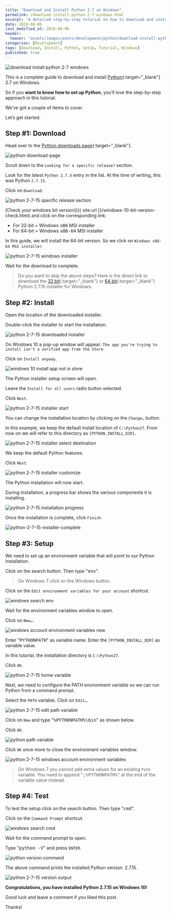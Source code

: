 ```yaml
---
title: "Download and Install Python 2.7 on Windows"
permalink: /download-install-python-2-7-windows.html
excerpt: "A detailed step-by-step tutorial on how to download and install Python 2.7.15 on Windows 10."
date: 2018-08-06
last_modified_at: 2018-08-06
header:
  teaser: "assets/images/posts/development/python/download-install-python-2-7-windows.png"
categories: [Development]
tags: [Download, Install, Python, Setup, Tutorial, Windows]
published: true
---
```


<img src="{{ site.url }}/assets/images/posts/development/python/download-install-python-2-7-windows.png" alt="download install python 2-7 windows" class="align-right title-image">

This is a complete guide to download and install [Python](https://www.python.org){:target="_blank"} 2.7 on Windows.

So if you **want to know how to set up Python**, you’ll love the step-by-step approach in this tutorial.

We’ve got a couple of items to cover.

Let’s get started.

## Step #1: Download

Head over to the [Python downloads page](https://www.python.org/downloads/){:target="_blank"}.

<img src="{{ site.url }}/assets/images/posts/development/python/python-download-page.png" alt="python-download-page">

Scroll down to the `Looking for a specific release?` section.

Look for the latest `Python 2.7.X` entry in the list. At the time of writing, this was Python `2.7.15`.

Click on `Download`.

<img src="{{ site.url }}/assets/images/posts/development/python/python-2-7-15-specific-release-section.png" alt="python 2-7-15 specific release section">

[Check your windows bit version]({{ site.url }}/windows-10-bit-version-check.html) and click on the corresponding link:
* For 32-bit = Windows <kbd>x86</kbd> MSI installer
* For 64-bit = Windows <kbd>x86-64</kbd> MSI installer

In this guide, we will install the 64-bit version. So we click on `Windows x86-64 MSI installer`.

<img src="{{ site.url }}/assets/images/posts/development/python/python-2-7-15-windows-installer.png" alt="python 2-7-15 windows installer">

Wait for the download to complete.

> Do you want to skip the above steps? Here is the direct link to download the [32 bit](https://www.python.org/ftp/python/2.7.15/python-2.7.15.msi){:target="_blank"} or [64 bit](https://www.python.org/ftp/python/2.7.15/python-2.7.15.amd64.msi){:target="_blank"} Python 2.7.15 installer for Windows.

## Step #2: Install

Open the location of the downloaded installer.

Double-click the installer to start the installation.

<img src="{{ site.url }}/assets/images/posts/development/python/python-2-7-15-downloaded-installer.png" alt="python 2-7-15 downloaded installer">

On Windows 10 a pop-up window will appear: `The app you're trying to install isn't a verified app from the Store`

Click on `Install anyway`.

<img src="{{ site.url }}/assets/images/posts/windows-10-install-app-not-in-store.png" alt="windows 10 install app not in store">

The Python installer setup screen will open.

Leave the `Install for all users` radio button selected.

Click `Next`.

<img src="{{ site.url }}/assets/images/posts/development/python/python-2-7-15-installer-start.png" alt="python 2-7-15 installer start">

You can change the installation location by clicking on the `Change…` button.

In this example, we keep the default install location of `C:\Python27`. From now on we will refer to this directory as `[PYTHON_INSTALL_DIR]`.

<img src="{{ site.url }}/assets/images/posts/development/python/python-2-7-15-installer-select-destination.png" alt="python 2-7-15 installer select destination">

We keep the default Python features.

Click `Next`.

<img src="{{ site.url }}/assets/images/posts/development/python/python-2-7-15-installer-customize.png" alt="python 2-7-15 installer customize">

The Python installation will now start.

During installation, a progress bar shows the various components it is installing.

<img src="{{ site.url }}/assets/images/posts/development/python/python-2-7-15-installation-progress.png" alt="python 2-7-15 installation progress">

Once the installation is complete, click `Finish`.

<img src="{{ site.url }}/assets/images/posts/development/python/python-2-7-15-installer-complete.png" alt="python-2-7-15-installer-complete">

## Step #3: Setup

We need to set up an environment variable that will point to our Python installation.

Click on the search button. Then type "<kbd>env</kbd>".

> On Windows 7 click on the Windows button.

Click on the `Edit environment variables for your account` shortcut.

<img src="{{ site.url }}/assets/images/posts/development/windows-search-env.png" alt="windows search env">

Wait for the environment variables window to open.

Click on `New…`.

<img src="{{ site.url }}/assets/images/posts/development/windows-account-environment-variables-new.png" alt="windows account environment variables new">

Enter "<kbd>PYTHONPATH</kbd>" as variable name. Enter the `[PYTHON_INSTALL_DIR]` as variable value.

In this tutorial, the installation directory is `C:\Python27`.

Click `OK`.

<img src="{{ site.url }}/assets/images/posts/development/python/python-2-7-15-home-variable.png" alt="python 2-7-15 home variable">

Next, we need to configure the PATH environment variable so we can run Python from a command prompt.

Select the `PATH` variable. Click on `Edit…`.

<img src="{{ site.url }}/assets/images/posts/development/python/python-2-7-15-edit-path-variable.png" alt="python 2-7-15 edit path variable">

Click on `New` and type "<kbd>%PYTHONPATH%\bin</kbd>" as shown below.

Click `OK`.

<img src="{{ site.url }}/assets/images/posts/development/python/python-path-variable.png" alt="python path variable">

Click `OK` once more to close the environment variables window.

<img src="{{ site.url }}/assets/images/posts/development/python/python-2-7-15-windows-account-environment-variables.png" alt="python 2-7-15 windows account environment variables">

> On Windows 7 you cannot add extra values for an existing `Path` variable. You need to append "<kbd>;%PYTHONPATH%</kbd>" at the end of the variable value instead.

## Step #4: Test

To test the setup click on the search button. Then type "<kbd>cmd</kbd>".

Click on the `Command Prompt` shortcut.

<img src="{{ site.url }}/assets/images/posts/development/windows-search-cmd.png" alt="windows search cmd">

Wait for the command prompt to open.

Type "<kbd>python -V</kbd>" and press `ENTER`.

<img src="{{ site.url }}/assets/images/posts/development/python/python-version-command.png" alt="python version command">

The above command prints the installed Python version: 2.7.15.

<img src="{{ site.url }}/assets/images/posts/development/python/python-2-7-15-version-output.png" alt="python 2-7-15 version output">

**Congratulations, you have installed Python 2.7.15 on Windows 10!**

Good luck and leave a comment if you liked this post.

Thanks!
